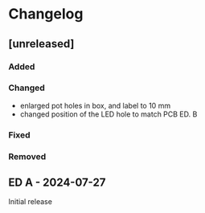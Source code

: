 # Changelog

## [unreleased]
### Added
### Changed
- enlarged pot holes in box, and label to 10 mm
- changed position of the LED hole to match PCB ED. B
### Fixed
### Removed

## ED A - 2024-07-27
Initial release